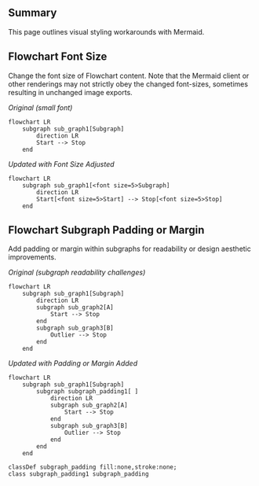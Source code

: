 
## Summary

This page outlines visual styling workarounds with Mermaid.

## Flowchart Font Size

Change the font size of Flowchart content. Note that the Mermaid client or other renderings may not strictly obey the changed font-sizes, sometimes resulting in unchanged image exports.

_Original (small font)_

```mermaid
flowchart LR
    subgraph sub_graph1[Subgraph]
        direction LR
        Start --> Stop
    end
```

_Updated with Font Size Adjusted_

```mermaid
flowchart LR
    subgraph sub_graph1[<font size=5>Subgraph]
        direction LR
        Start[<font size=5>Start] --> Stop[<font size=5>Stop]
    end
```

## Flowchart Subgraph Padding or Margin

Add padding or margin within subgraphs for readability or design aesthetic improvements.

_Original (subgraph readability challenges)_

```mermaid
flowchart LR
    subgraph sub_graph1[Subgraph]
        direction LR
        subgraph sub_graph2[A]
            Start --> Stop
        end
        subgraph sub_graph3[B]
            Outlier --> Stop
        end
    end
```

_Updated with Padding or Margin Added_

```mermaid
flowchart LR
    subgraph sub_graph1[Subgraph]
        subgraph subgraph_padding1[ ]
            direction LR
            subgraph sub_graph2[A]
                Start --> Stop
            end
            subgraph sub_graph3[B]
                Outlier --> Stop
            end
        end
    end

classDef subgraph_padding fill:none,stroke:none;
class subgraph_padding1 subgraph_padding
```
